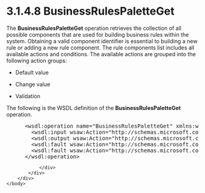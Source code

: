 <html dir="LTR" xmlns:mshelp="http://msdn.microsoft.com/mshelp" xmlns:ddue="http://ddue.schemas.microsoft.com/authoring/2003/5" xmlns:xlink="http://www.w3.org/1999/xlink" xmlns:tool="http://www.microsoft.com/tooltip">
    <head>
        <meta http-equiv="Content-Type" content="text/html; CHARSET=utf-8"></meta>
        <meta name="save" content="history"></meta>
        <title>3.1.4.8 BusinessRulesPaletteGet</title>
        <xml>
            <mshelp:toctitle title="3.1.4.8 BusinessRulesPaletteGet"></mshelp:toctitle>
            <mshelp:rltitle title="[MS-SSMDSWS-15]: BusinessRulesPaletteGet"></mshelp:rltitle>
            <mshelp:keyword index="A" term="7021f147-f23c-4777-aae7-6b152bce881d"></mshelp:keyword>
            <mshelp:attr name="DCSext.ContentType" value="open specification"></mshelp:attr>
            <mshelp:attr name="AssetID" value="7021f147-f23c-4777-aae7-6b152bce881d"></mshelp:attr>
            <mshelp:attr name="TopicType" value="kbRef"></mshelp:attr>
            <mshelp:attr name="DCSext.Title" value="[MS-SSMDSWS-15]: BusinessRulesPaletteGet" />
        </xml>
    </head>
    <body>
        <div id="header">
            <h1 class="heading">3.1.4.8 BusinessRulesPaletteGet</h1>
        </div>
        <div id="mainSection">
            <div id="mainBody">
                <div id="allHistory" class="saveHistory"></div>
                <div id="sectionSection0" class="section" name="collapseableSection">
                    

<p>The <b>BusinessRulesPaletteGet</b> operation retrieves the
collection of all possible components that are used for building business rules
within the system. Obtaining a valid component identifier is essential to
building a new rule or adding a new rule component. The rule components list
includes all available actions and conditions. The available actions are
grouped into the following action groups: </p>

<ul><li><p><span><span> 
</span></span>Default value</p>

</li><li><p><span><span> 
</span></span>Change value</p>

</li><li><p><span><span> 
</span></span>Validation</p>

</li></ul><p>The following is the WSDL definition of the <b>BusinessRulesPaletteGet</b>
operation.</p>

<dl>
<dd>
<div><pre> &lt;wsdl:operation name=&quot;BusinessRulesPaletteGet&quot; xmlns:wsdl=&quot;http://schemas.xmlsoap.org/wsdl/&quot;&gt;
   &lt;wsdl:input wsaw:Action=&quot;http://schemas.microsoft.com/sqlserver/masterdataservices/2009/09/IService/BusinessRulesPaletteGet&quot; name=&quot;BusinessRulesPaletteGetRequest&quot; message=&quot;tns:BusinessRulesPaletteGetRequest&quot; xmlns:wsaw=&quot;http://www.w3.org/2006/05/addressing/wsdl&quot; /&gt;
   &lt;wsdl:output wsaw:Action=&quot;http://schemas.microsoft.com/sqlserver/masterdataservices/2009/09/IService/BusinessRulesPaletteGetResponse&quot; name=&quot;BusinessRulesPaletteGetResponse&quot; message=&quot;tns:BusinessRulesPaletteGetResponse&quot; xmlns:wsaw=&quot;http://www.w3.org/2006/05/addressing/wsdl&quot; /&gt;
   &lt;wsdl:fault wsaw:Action=&quot;http://schemas.microsoft.com/sqlserver/masterdataservices/2009/09/IService/BusinessRulesPaletteGetSkuNotSupportedMessageFault&quot; name=&quot;SkuNotSupportedMessageFault&quot; message=&quot;tns:IService_BusinessRulesPaletteGet_SkuNotSupportedMessageFault_FaultMessage&quot; xmlns:wsaw=&quot;http://www.w3.org/2006/05/addressing/wsdl&quot; /&gt;
   &lt;wsdl:fault wsaw:Action=&quot;http://schemas.microsoft.com/sqlserver/masterdataservices/2009/09/IService/BusinessRulesPaletteGetEditionExpiredMessageFault&quot; name=&quot;EditionExpiredMessageFault&quot; message=&quot;tns:IService_BusinessRulesPaletteGet_EditionExpiredMessageFault_FaultMessage&quot; xmlns:wsaw=&quot;http://www.w3.org/2006/05/addressing/wsdl&quot; /&gt;
 &lt;/wsdl:operation&gt;
</pre></div>
</dd></dl>


                </div>
            </div>
        </div>
    </body>
</html>
